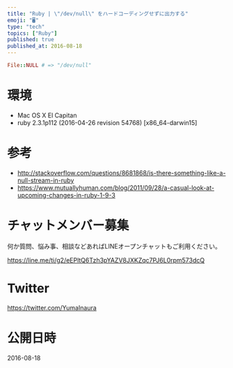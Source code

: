 ```yaml
---
title: "Ruby | \"/dev/null\" をハードコーディングせずに出力する"
emoji: "🖥"
type: "tech"
topics: ["Ruby"]
published: true
published_at: 2016-08-18
---
```


```rb
File::NULL # => "/dev/null"
```

# 環境

- Mac OS X El Capitan 
- ruby 2.3.1p112 (2016-04-26 revision 54768) [x86_64-darwin15]


# 参考

- http://stackoverflow.com/questions/8681868/is-there-something-like-a-null-stream-in-ruby
- https://www.mutuallyhuman.com/blog/2011/09/28/a-casual-look-at-upcoming-changes-in-ruby-1-9-3








<!-- Update From Qiita API -->

# チャットメンバー募集


何か質問、悩み事、相談などあればLINEオープンチャットもご利用ください。

https://line.me/ti/g2/eEPltQ6Tzh3pYAZV8JXKZqc7PJ6L0rpm573dcQ





# Twitter


https://twitter.com/YumaInaura


<!-- Update From Qiita API -->



# 公開日時

2016-08-18
